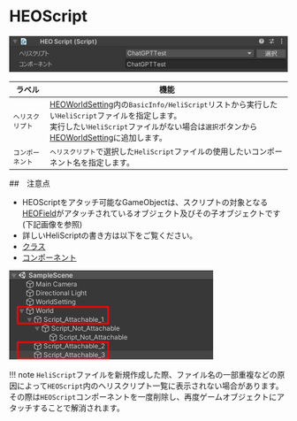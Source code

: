# HEOScript
![HEOScript](img/HEOScript_jp.jpg)

| ラベル |  機能  |
| ----   | ---- |
| `ヘリスクリプト` | [HEOWorldSetting](../HEOComponents/HEOWorldSetting.md)内の`BasicInfo/HeliScript`リストから実行したい`HeliScript`ファイルを指定します。<br>実行したい`HeliScript`ファイルがない場合は`選択`ボタンから[HEOWorldSetting](../HEOComponents/HEOWorldSetting.md)に追加します。|
| `コンポーネント` | `ヘリスクリプト`で選択した`HeliScript`ファイルの使用したいコンポーネント名を指定します。 |

##　注意点
- HEOScriptをアタッチ可能なGameObjectは、スクリプトの対象となる[HEOField](./HEOField.md)がアタッチされているオブジェクト及びその子オブジェクトです (下記画像を参照)
- 詳しいHeliScriptの書き方は以下をご覧ください。
- [クラス](../hs/hs_class.md)
- [コンポーネント](../hs/hs_component.md)

![HEOScript_attachable](./img/HEOScript_attachable.jpg)

!!! note
    `HeliScript`ファイルを新規作成した際、ファイル名の一部重複などの原因によって`HEOScript`内のヘリスクリプト一覧に表示されない場合があります。
    その際は`HEOScript`コンポーネントを一度削除し、再度ゲームオブジェクトにアタッチすることで解消されます。